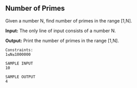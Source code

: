 ## Number of Primes

Given a number N, find number of primes in the range [1,N].

<b>Input:</b>
The only line of input consists of a number N.

<b>Output:</b>
Print the number of primes in the range [1,N].

```
Constraints:
1≤N≤1000000
```

```
SAMPLE INPUT
10

SAMPLE OUTPUT
4
```
